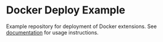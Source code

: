 # Docker Deploy Example

Example repository for deployment of Docker extensions. See [documentation](https://developers.keboola.com/extend/registration/deployment/) for usage instructions.
